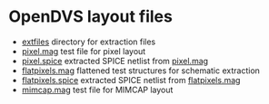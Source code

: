 # OpenDVS layout files

* [extfiles](./extfiles/) directory for extraction files  
* [pixel.mag](./pixel.mag) test file for pixel layout  
* [pixel.spice](./pixel.spice) extracted SPICE netlist from [pixel.mag](./pixel.mag)  
* [flatpixels.mag](./flatpixels.mag) flattened test structures for schematic extraction  
* [flatpixels.spice](./flatpixels.spice) extracted SPICE netlist from [flatpixels.mag](./flatpixels.mag)  
* [mimcap.mag](./mimcap.mag) test file for MIMCAP layout  

